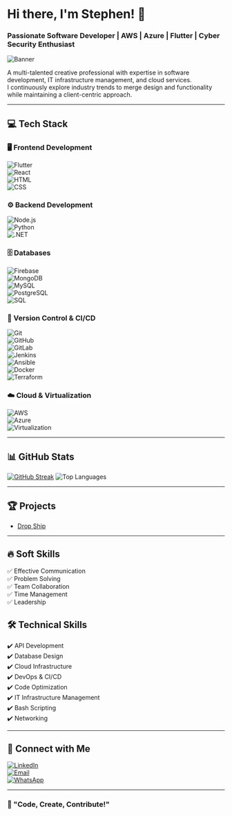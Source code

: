 # Hi there, I'm Stephen! 👋  
### Passionate Software Developer | AWS | Azure | Flutter | Cyber Security Enthusiast  

![Banner](https://github.com/user-attachments/assets/c95afff8-7645-47b3-b35d-e4c4851e0a09)

A multi-talented creative professional with expertise in software development, IT infrastructure management, and cloud services.  
I continuously explore industry trends to merge design and functionality while maintaining a client-centric approach.  

---

## 💻 Tech Stack  

### **🖥️ Frontend Development**  
![Flutter](https://img.shields.io/badge/Flutter-02569B?style=flat&logo=flutter&logoColor=white)  
![React](https://img.shields.io/badge/React-61DAFB?style=flat&logo=react&logoColor=black)  
![HTML](https://img.shields.io/badge/HTML5-E34F26?style=flat&logo=html5&logoColor=white)  
![CSS](https://img.shields.io/badge/CSS3-1572B6?style=flat&logo=css3&logoColor=white)  

### **⚙️ Backend Development**  
![Node.js](https://img.shields.io/badge/Node.js-339933?style=flat&logo=node.js&logoColor=white)  
![Python](https://img.shields.io/badge/Python-3776AB?style=flat&logo=python&logoColor=white)  
![.NET](https://img.shields.io/badge/.NET-512BD4?style=flat&logo=dotnet&logoColor=white)  

### **🗄️ Databases**  
![Firebase](https://img.shields.io/badge/Firebase-FFCA28?style=flat&logo=firebase&logoColor=black)  
![MongoDB](https://img.shields.io/badge/MongoDB-47A248?style=flat&logo=mongodb&logoColor=white)  
![MySQL](https://img.shields.io/badge/MySQL-4479A1?style=flat&logo=mysql&logoColor=white)  
![PostgreSQL](https://img.shields.io/badge/PostgreSQL-336791?style=flat&logo=postgresql&logoColor=white)  
![SQL](https://img.shields.io/badge/SQL-4479A1?style=flat&logo=sqlite&logoColor=white)  

### **🔄 Version Control & CI/CD**  
![Git](https://img.shields.io/badge/Git-F05032?style=flat&logo=git&logoColor=white)  
![GitHub](https://img.shields.io/badge/GitHub-181717?style=flat&logo=github&logoColor=white)  
![GitLab](https://img.shields.io/badge/GitLab-FC6D26?style=flat&logo=gitlab&logoColor=white)  
![Jenkins](https://img.shields.io/badge/Jenkins-D24939?style=flat&logo=jenkins&logoColor=white)  
![Ansible](https://img.shields.io/badge/Ansible-EE0000?style=flat&logo=ansible&logoColor=white)  
![Docker](https://img.shields.io/badge/Docker-2496ED?style=flat&logo=docker&logoColor=white)  
![Terraform](https://img.shields.io/badge/Terraform-623CE4?style=flat&logo=terraform&logoColor=white)  

### **☁️ Cloud & Virtualization**  
![AWS](https://img.shields.io/badge/AWS-232F3E?style=flat&logo=amazon-aws&logoColor=white)  
![Azure](https://img.shields.io/badge/Azure-0078D4?style=flat&logo=microsoft-azure&logoColor=white)  
![Virtualization](https://img.shields.io/badge/VMware-607078?style=flat&logo=vmware&logoColor=white)  

---

## 📊 GitHub Stats  
[![GitHub Streak](https://streak-stats.demolab.com/?user=sos904&theme=dark)](https://git.io/streak-stats)
![Top Languages](https://github-readme-stats.vercel.app/api/top-langs/?username=sos904&layout=compact&theme=dark)  

---

## 🏆 Projects  
- [Drop Ship](https://github.com/sos904/drop_ship-application-with-Futter)  

---

## 🔥 Soft Skills  
✅ Effective Communication  
✅ Problem Solving  
✅ Team Collaboration  
✅ Time Management  
✅ Leadership  

## 🛠️ Technical Skills  
✔️ API Development  
✔️ Database Design  
✔️ Cloud Infrastructure  
✔️ DevOps & CI/CD  
✔️ Code Optimization  
✔️ IT Infrastructure Management  
✔️ Bash Scripting  
✔️ Networking 

---

## 🔗 Connect with Me  
[![LinkedIn](https://img.shields.io/badge/LinkedIn-Profile-blue)](https://www.linkedin.com/in/stephen-oteng-seifah/)  
[![Email](https://img.shields.io/badge/Email-Contact-red)](mailto:soseifah904@gmail.com)  
[![WhatsApp](https://img.shields.io/badge/WhatsApp-Contact-25D366?style=flat&logo=whatsapp&logoColor=white)](https://wa.me/+233501542463)  

---

### 🎯 "Code, Create, Contribute!"
